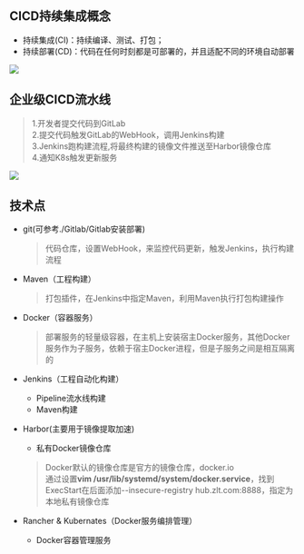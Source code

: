 


## CICD持续集成概念
+ 持续集成(CI)：持续编译、测试、打包；
+ 持续部署(CD)：代码在任何时刻都是可部署的，并且适配不同的环境自动部署

<img src="https://box.kancloud.cn/2034b60a052b83ec55f7790e798fdf9d_609x480.png">

## 企业级CICD流水线
>1.开发者提交代码到GitLab\
>2.提交代码触发GitLab的WebHook，调用Jenkins构建\
>3.Jenkins跑构建流程,将最终构建的镜像文件推送至Harbor镜像仓库\
>4.通知K8s触发更新服务

<img src="https://box.kancloud.cn/a63d8fc673a8d05787936944999c11d0_705x624.png">

## 技术点
+ git(可参考./Gitlab/Gitlab安装部署)
  > 代码仓库，设置WebHook，来监控代码更新，触发Jenkins，执行构建流程

+ Maven（工程构建）
  > 打包插件，在Jenkins中指定Maven，利用Maven执行打包构建操作

+ Docker（容器服务）
  > 部署服务的轻量级容器，在主机上安装宿主Docker服务，其他Docker服务作为子服务，依赖于宿主Docker进程，但是子服务之间是相互隔离的

+ Jenkins（工程自动化构建）
  + Pipeline流水线构建
  + Maven构建

+ Harbor(主要用于镜像提取加速)
  + 私有Docker镜像仓库
  > Docker默认的镜像仓库是官方的镜像仓库，docker.io\
  > 通过设置**vim /usr/lib/systemd/system/docker.service**，找到ExecStart在后面添加--insecure-registry hub.zlt.com:8888，指定为本地私有镜像仓库

+ Rancher & Kubernates（Docker服务编排管理）
  + Docker容器管理服务
